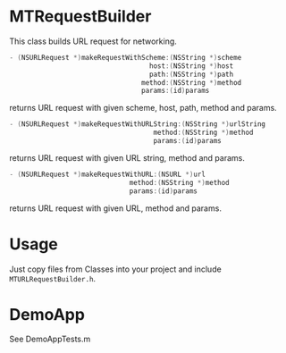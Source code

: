 MTRequestBuilder
====================

This class builds URL request for networking.

```objective-c
- (NSURLRequest *)makeRequestWithScheme:(NSString *)scheme 
                                   host:(NSString *)host 
                                   path:(NSString *)path  
                                 method:(NSString *)method 
                                 params:(id)params
```

returns URL request with given scheme, host, path, method and params.

```objective-c
- (NSURLRequest *)makeRequestWithURLString:(NSString *)urlString 
                                    method:(NSString *)method 
                                    params:(id)params
```

returns URL request with given URL string, method and params.

```objective-c
- (NSURLRequest *)makeRequestWithURL:(NSURL *)url 
                              method:(NSString *)method 
                              params:(id)params
```

returns URL request with given URL, method and params.

Usage
====================
Just copy files from Classes into your project and include `MTURLRequestBuilder.h`. 

DemoApp
====================
See DemoAppTests.m
